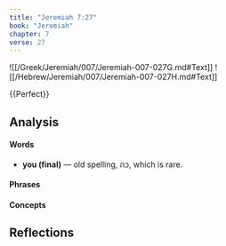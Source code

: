 ```yaml
---
title: "Jeremiah 7:27"
book: "Jeremiah"
chapter: 7
verse: 27
---
```

![[/Greek/Jeremiah/007/Jeremiah-007-027G.md#Text]]
![[/Hebrew/Jeremiah/007/Jeremiah-007-027H.md#Text]]

{{Perfect}}

## Analysis

#### Words
- **you (final)** — old spelling, כה, which is rare.

#### Phrases

#### Concepts

## Reflections
